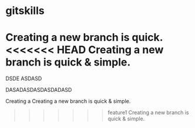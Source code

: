 gitskills
=========
Creating a new branch is quick.
<<<<<<< HEAD
Creating a new branch is quick & simple.
=======
DSDE
ASDASD

DASADASDASDASDADASD

Creating a 
Creating a new branch is quick & simple.
>>>>>>> feature1
Creating a new branch is quick & simple.
